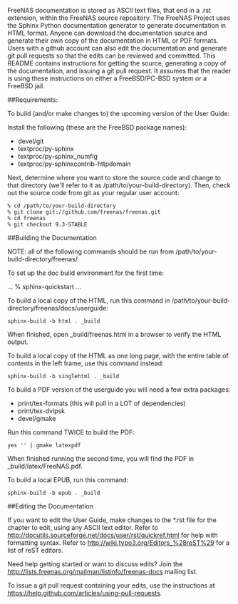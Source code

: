 FreeNAS documentation is stored as ASCII text files, that end in a .rst extension, within the FreeNAS source repository. The FreeNAS Project uses the
Sphinx Python documentation generator to generate documentation in HTML format. Anyone can download the documentation source and generate their own copy of
the documentation in HTML or PDF formats. Users with a github account can also edit the documentation and generate git pull requests so that the edits can be
reviewed and committed. This README contains instructions for getting the source, generating a copy of the documentation, and issuing a git pull request. It
assumes that the reader is using these instructions on either a FreeBSD/PC-BSD system or a FreeBSD jail.

##Requirements:

To build (and/or make changes to) the upcoming version of the User Guide:

Install the following (these are the FreeBSD package names):

- devel/git
- textproc/py-sphinx
- textproc/py-sphinx_numfig
- textproc/py-sphinxcontrib-httpdomain

Next, determine where you want to store the source code and change to that directory (we'll refer to it as /path/to/your-build-directory). Then, check out the
source code from git as your regular user account:

```
% cd /path/to/your-build-directory
% git clone git://github.com/freenas/freenas.git
% cd freenas
% git checkout 9.3-STABLE

```

##Building the Documentation

NOTE: all of the following commands should be run from /path/to/your-build-directory/freenas/.

To set up the doc build environment for the first time:

...
% sphinx-quickstart 
...

To build a local copy of the HTML, run this command in /path/to/your-build-directory/freenas/docs/userguide:

```
sphinx-build -b html . _build
```
When finished, open _build/freenas.html in a browser to verify the HTML output.

To build a local copy of the HTML as one long page, with the entire table of contents in the left frame, use this command instead:

```
sphinx-build -b singlehtml . _build
```

To build a PDF version of the userguide you will need a few extra packages:

- print/tex-formats (this will pull in a LOT of dependencies)
- print/tex-dvipsk
- devel/gmake

Run this command TWICE to build the PDF:
```
yes '' | gmake latexpdf
```
When finished running the second time, you will find the PDF in _build/latex/FreeNAS.pdf.

To build a local EPUB, run this command:

```
sphinx-build -b epub . _build
```

##Editing the Documentation

If you want to edit the User Guide, make changes to the *.rst file for the chapter to edit, using any ASCII text editor.
Refer to http://docutils.sourceforge.net/docs/user/rst/quickref.html for help with formatting syntax.
Refer to http://wiki.typo3.org/Editors_%28reST%29 for a list of reST editors.

Need help getting started or want to discuss edits? Join the http://lists.freenas.org/mailman/listinfo/freenas-docs mailing list.

To issue a git pull request containing your edits, use the instructions at https://help.github.com/articles/using-pull-requests.
